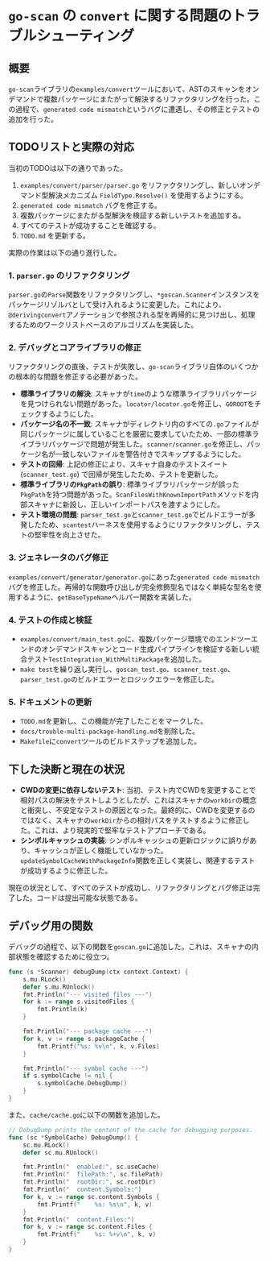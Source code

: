 # `go-scan` の `convert` に関する問題のトラブルシューティング

## 概要

`go-scan`ライブラリの`examples/convert`ツールにおいて、ASTのスキャンをオンデマンドで複数パッケージにまたがって解決するリファクタリングを行った。この過程で、`generated code mismatch`というバグに遭遇し、その修正とテストの追加を行った。

## TODOリストと実際の対応

当初のTODOは以下の通りであった。

1.  `examples/convert/parser/parser.go` をリファクタリングし、新しいオンデマンド型解決メカニズム `FieldType.Resolve()` を使用するようにする。
2.  `generated code mismatch` バグを修正する。
3.  複数パッケージにまたがる型解決を検証する新しいテストを追加する。
4.  すべてのテストが成功することを確認する。
5.  `TODO.md` を更新する。

実際の作業は以下の通り進行した。

### 1. `parser.go` のリファクタリング

`parser.go`の`Parse`関数をリファクタリングし、`*goscan.Scanner`インスタンスをパッケージリゾルバとして受け入れるように変更した。これにより、`@derivingconvert`アノテーションで参照される型を再帰的に見つけ出し、処理するためのワークリストベースのアルゴリズムを実装した。

### 2. デバッグとコアライブラリの修正

リファクタリングの直後、テストが失敗し、`go-scan`ライブラリ自体のいくつかの根本的な問題を修正する必要があった。

-   **標準ライブラリの解決**: スキャナが`time`のような標準ライブラリパッケージを見つけられない問題があった。`locator/locator.go`を修正し、`GOROOT`をチェックするようにした。
-   **パッケージ名の不一致**: スキャナがディレクトリ内のすべての`.go`ファイルが同じパッケージに属していることを厳密に要求していたため、一部の標準ライブラリパッケージで問題が発生した。`scanner/scanner.go`を修正し、パッケージ名が一致しないファイルを警告付きでスキップするようにした。
-   **テストの回帰**: 上記の修正により、スキャナ自身のテストスイート (`scanner_test.go`) で回帰が発生したため、テストを更新した。
-   **標準ライブラリの`PkgPath`の誤り**: 標準ライブラリパッケージが誤った`PkgPath`を持つ問題があった。`ScanFilesWithKnownImportPath`メソッドを内部スキャナに新設し、正しいインポートパスを渡すようにした。
-   **テスト環境の問題**: `parser_test.go`と`scanner_test.go`でビルドエラーが多発したため、`scantest`ハーネスを使用するようにリファクタリングし、テストの堅牢性を向上させた。

### 3. ジェネレータのバグ修正

`examples/convert/generator/generator.go`にあった`generated code mismatch`バグを修正した。再帰的な関数呼び出しが完全修飾型名ではなく単純な型名を使用するように、`getBaseTypeName`ヘルパー関数を実装した。

### 4. テストの作成と検証

-   `examples/convert/main_test.go`に、複数パッケージ環境でのエンドツーエンドのオンデマンドスキャンとコード生成パイプラインを検証する新しい統合テスト`TestIntegration_WithMultiPackage`を追加した。
-   `make test`を繰り返し実行し、`goscan_test.go`、`scanner_test.go`、`parser_test.go`のビルドエラーとロジックエラーを修正した。

### 5. ドキュメントの更新

- `TODO.md`を更新し、この機能が完了したことをマークした。
- `docs/trouble-multi-package-handling.md`を削除した。
- `Makefile`に`convert`ツールのビルドステップを追加した。

## 下した決断と現在の状況

- **CWDの変更に依存しないテスト**: 当初、テスト内でCWDを変更することで相対パスの解決をテストしようとしたが、これはスキャナの`workDir`の概念と衝突し、不安定なテストの原因となった。最終的に、CWDを変更するのではなく、スキャナの`workDir`からの相対パスをテストするように修正した。これは、より現実的で堅牢なテストアプローチである。
- **シンボルキャッシュの実装**: シンボルキャッシュの更新ロジックに誤りがあり、キャッシュが正しく機能していなかった。`updateSymbolCacheWithPackageInfo`関数を正しく実装し、関連するテストが成功するように修正した。

現在の状況として、すべてのテストが成功し、リファクタリングとバグ修正は完了した。コードは提出可能な状態である。

## デバッグ用の関数

デバッグの過程で、以下の関数を`goscan.go`に追加した。これは、スキャナの内部状態を確認するために役立つ。

```go
func (s *Scanner) debugDump(ctx context.Context) {
	s.mu.RLock()
	defer s.mu.RUnlock()
	fmt.Println("--- visited files ---")
	for k := range s.visitedFiles {
		fmt.Println(k)
	}

	fmt.Println("--- package cache ---")
	for k, v := range s.packageCache {
		fmt.Printf("%s: %v\n", k, v.Files)
	}

	fmt.Println("--- symbol cache ---")
	if s.symbolCache != nil {
		s.symbolCache.DebugDump()
	}
}
```

また、`cache/cache.go`に以下の関数を追加した。

```go
// DebugDump prints the content of the cache for debugging purposes.
func (sc *SymbolCache) DebugDump() {
	sc.mu.RLock()
	defer sc.mu.RUnlock()

	fmt.Println("  enabled:", sc.useCache)
	fmt.Println("  filePath:", sc.filePath)
	fmt.Println("  rootDir:", sc.rootDir)
	fmt.Println("  content.Symbols:")
	for k, v := range sc.content.Symbols {
		fmt.Printf("    %s: %s\n", k, v)
	}
	fmt.Println("  content.Files:")
	for k, v := range sc.content.Files {
		fmt.Printf("    %s: %+v\n", k, v)
	}
}
```
